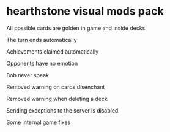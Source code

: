 # hearthstone visual mods pack



All possible cards are golden in game and inside decks

The turn ends automatically

Achievements claimed automatically

Opponents have no emotion

Bob never speak





Removed warning on cards disenchant

Removed warning when deleting a deck

Sending exceptions to the server is disabled

Some internal game fixes

